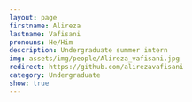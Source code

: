 ```yaml
---
layout: page
firstname: Alireza
lastname: Vafisani
pronouns: He/Him
description: Undergraduate summer intern
img: assets/img/people/Alireza_vafisani.jpg
redirect: https://github.com/alirezavafisani
category: Undergraduate
show: true
---
```

